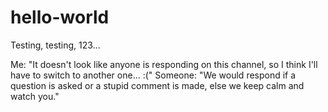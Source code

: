 # hello-world
Testing, testing, 123...

Me: "It doesn't look like anyone is responding on this channel, so I think I'll have to switch to another one... :("
Someone: "We would respond if a question is asked or a stupid comment is made, else we keep calm and watch you."
